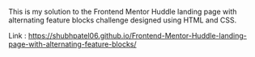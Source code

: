 This is my solution to the Frontend Mentor Huddle landing page with alternating feature blocks challenge designed using HTML and CSS.

Link : https://shubhpatel06.github.io/Frontend-Mentor-Huddle-landing-page-with-alternating-feature-blocks/
